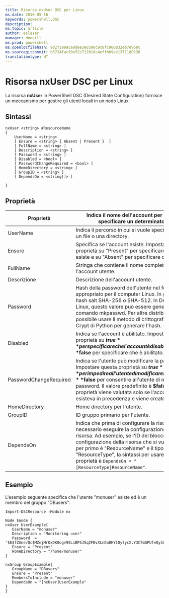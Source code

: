 ```yaml
---
title: Risorsa nxUser DSC per Linux
ms.date: 2016-05-16
keywords: powershell,DSC
description: 
ms.topic: article
author: eslesar
manager: dongill
ms.prod: powershell
ms.openlocfilehash: 9d27299aca8dee3e0390c9c8fc900832eb7e960c
ms.sourcegitcommit: b3724fac99e52c712b18c4effbb9ee13711d0238
translationtype: HT
---
```

# <a name="dsc-for-linux-nxuser-resource"></a>Risorsa nxUser DSC per Linux

La risorsa **nxUser** in PowerShell DSC (Desired State Configuration) fornisce un meccanismo per gestire gli utenti locali in un nodo Linux.

## <a name="syntax"></a>Sintassi

```
nxUser <string> #ResourceName
{
    UserName = <string>
    [ Ensure = <string> { Absent | Present }  ]
    [ FullName = <string> ]
    [ Description = <string> ]
    [ Password = <string> ]
    [ Disabled = <bool> ]
    [ PasswordChangeRequired = <bool> ]
    [ HomeDirectory = <string> ]
    [ GroupID = <string> ]
    [ DependsOn = <string[]> ]

}
```

## <a name="properties"></a>Proprietà

|  Proprietà |  Indica il nome dell'account per cui si vuole specificare un determinato stato. | 
|---|---|
| UserName| Indica il percorso in cui si vuole specificare lo stato di un file o una directory.| 
| Ensure| Specifica se l'account esiste. Impostare questa proprietà su "Present" per specificare che l'account esiste e su "Absent" per specificare che non esiste.| 
| FullName| Stringa che contiene il nome completo da usare per l'account utente.| 
| Descrizione| Descrizione dell'account utente.| 
| Password| Hash della password dell'utente nel formato appropriato per il computer Linux. In genere, è un hash salt SHA-256 o SHA-512. In Debian e Ubuntu Linux, questo valore può essere generato con il comando mkpasswd. Per altre distribuzioni Linux, è possibile usare il metodo di crittografia della libreria Crypt di Python per generare l'hash.| 
| Disabled| Indica se l'account è abilitato. Impostare questa proprietà su **$true** per specificare che l'account è disabilitato e su **$false** per specificare che è abilitato.| 
| PasswordChangeRequired| Indica se l'utente può modificare la password. Impostare questa proprietà su **$true** per impedire all'utente di modificare la password e su **$false** per consentire all'utente di modificare la password. Il valore predefinito è **$false**. Questa proprietà viene valutata solo se l'account utente non esisteva in precedenza e viene creato ora.| 
| HomeDirectory| Home directory per l'utente.| 
| GroupID| ID gruppo primario per l'utente.| 
| DependsOn | Indica che prima di configurare la risorsa è necessario eseguire la configurazione di un'altra risorsa. Ad esempio, se l'ID del blocco script di configurazione della risorsa che si vuole eseguire per primo è "ResourceName" e il tipo è "ResourceType", la sintassi per usare questa proprietà è `DependsOn = "[ResourceType]ResourceName"`.| 

## <a name="example"></a>Esempio

L'esempio seguente specifica che l'utente "monuser" esiste ed è un membro del gruppo "DBusers".

```
Import-DSCResource -Module nx 

Node $node {
nxUser UserExample{
   UserName = "monuser"
   Description = "Monitoring user"
   Password  =    '$6$fZAne/Qc$MZejMrOxDK0ogv9SLiBP5J5qZFBvXLnDu8HY1Oy7ycX.Y3C7mGPUfeQy3A82ev3zIabhDQnj2ayeuGn02CqE/0'
   Ensure = "Present"
   HomeDirectory = "/home/monuser"
}
 
nxGroup GroupExample{
   GroupName = "DBusers"
   Ensure = "Present"
   MembersToInclude = "monuser"
   DependsOn = "[nxUser]UserExample"            
}
}
```

